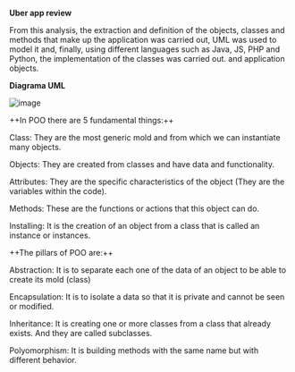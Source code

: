 **Uber app review**

From this analysis, the extraction and definition of the objects, classes and methods that make up the application was carried out, UML was used to model it and, finally, using different languages such as Java, JS, PHP and Python, the implementation of the classes was carried out. and application objects.

**Diagrama UML**

![image](https://user-images.githubusercontent.com/58452664/98608463-3d705c00-22b9-11eb-8a25-056563802cc0.png)

++In POO there are 5 fundamental things:++

Class: They are the most generic mold and from which we can instantiate many objects.

Objects: They are created from classes and have data and functionality.

Attributes: They are the specific characteristics of the object (They are the variables within the code).

Methods: These are the functions or actions that this object can do.

Installing: It is the creation of an object from a class that is called an instance or instances.

++The pillars of POO are:++

Abstraction: It is to separate each one of the data of an object to be able to create its mold (class)

Encapsulation: It is to isolate a data so that it is private and cannot be seen or modified.

Inheritance: It is creating one or more classes from a class that already exists. And they are called subclasses.

Polyomorphism: It is building methods with the same name but with different behavior.


